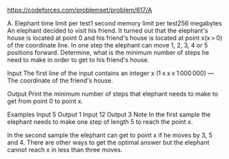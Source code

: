 https://codeforces.com/problemset/problem/617/A

A. Elephant
time limit per test1 second
memory limit per test256 megabytes
An elephant decided to visit his friend. It turned out that the elephant's house is located at point 0 and his friend's house is located at point x(x > 0) of the coordinate line. In one step the elephant can move 1, 2, 3, 4 or 5 positions forward. Determine, what is the minimum number of steps he need to make in order to get to his friend's house.

Input
The first line of the input contains an integer x (1 ≤ x ≤ 1 000 000) — The coordinate of the friend's house.

Output
Print the minimum number of steps that elephant needs to make to get from point 0 to point x.

Examples
Input
5
Output
1
Input
12
Output
3
Note
In the first sample the elephant needs to make one step of length 5 to reach the point x.

In the second sample the elephant can get to point x if he moves by 3, 5 and 4. There are other ways to get the optimal answer but the elephant cannot reach x in less than three moves.
